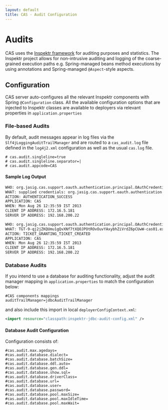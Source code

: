 ```yaml
---
layout: default
title: CAS - Audit Configuration
---
```


# Audits
CAS uses the [Inspektr framework](https://github.com/Jasig/inspektr) for auditing purposes
and statistics. The Inspektr project allows for non-intrusive auditing and logging of the
coarse-grained execution paths e.g. Spring-managed beans method executions by using annotations
and Spring-managed `@Aspect`-style aspects.

## Configuration
CAS server auto-configures all the relevant Inspektr components with Spring `@Configuration` class. All the available configuration
options that are injected to Inspektr classes are available to deployers via relevant properties in `application.properties`

### File-based Audits
By default, audit messages appear in log files via the `Slf4jLoggingAuditTrailManager` and are routed to
a `cas_audit.log` file defined in the `log4j2.xml` configuration as well as the usual `cas.log` file.

```properties
# cas.audit.singleline=true
# cas.audit.singleline.separator=|
# cas.audit.appcode=CAS
```

#### Sample Log Output
```bash
WHO: org.jasig.cas.support.oauth.authentication.principal.OAuthCredentials@6cd7c975
WHAT: supplied credentials: org.jasig.cas.support.oauth.authentication.principal.OAuthCredentials@6cd7c975
ACTION: AUTHENTICATION_SUCCESS
APPLICATION: CAS
WHEN: Mon Aug 26 12:35:59 IST 2013
CLIENT IP ADDRESS: 172.16.5.181
SERVER IP ADDRESS: 192.168.200.22

WHO: org.jasig.cas.support.oauth.authentication.principal.OAuthCredentials@6cd7c975
WHAT: TGT-9-qj2jZKQUmu1gQvXNf7tXQOJPOtROvOuvYAxybhZiVrdZ6pCUwW-cas01.example.org
ACTION: TICKET_GRANTING_TICKET_CREATED
APPLICATION: CAS
WHEN: Mon Aug 26 12:35:59 IST 2013
CLIENT IP ADDRESS: 172.16.5.181
SERVER IP ADDRESS: 192.168.200.22
```

### Database Audits
If you intend to use a database
for auditing functionality, adjust the audit manager mapping in `application.properties` to match the configuration below:

```properties
#CAS components mappings
auditTrailManager=jdbcAuditTrailManager
```

and also include this import in local `deployerConfigContext.xml`:

```xml
<import resource="classpath:inspektr-jdbc-audit-config.xml" />
```

#### Database Audit Configuration
Configuration consists of:

```properties
#cas.audit.max.agedays=
#cas.audit.database.dialect=
#cas.audit.database.batchSize=
#cas.audit.database.ddl.auto=
#cas.audit.database.gen.ddl=
#cas.audit.database.show.sql=
#cas.audit.database.driverClass=
#cas.audit.database.url=
#cas.audit.database.user=
#cas.audit.database.password=
#cas.audit.database.pool.maxSize=
#cas.audit.database.pool.maxIdleTime=
#cas.audit.database.pool.maxWait=
```
